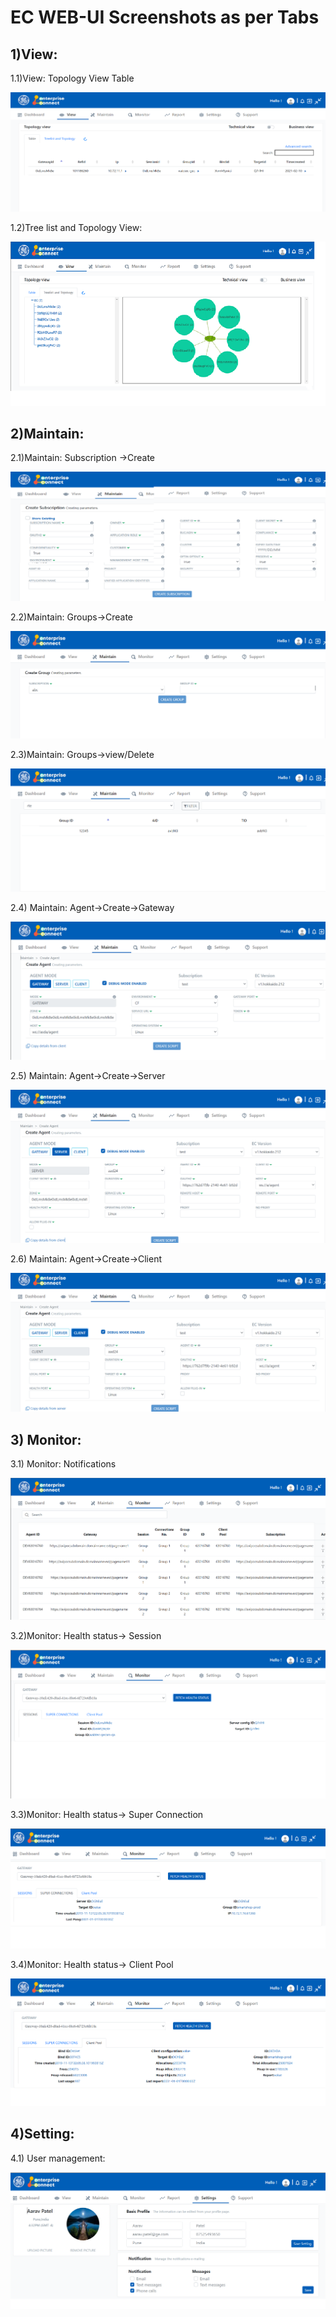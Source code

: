 # EC WEB-UI Screenshots as per Tabs


## 1)View:

1.1)View: Topology View Table

![Alt text](/docs/Ec%20Screenshot/View/ViewTopology.png?raw=true "Optional Title")


1.2)Tree list and Topology View: 


![Alt text](/docs/Ec%20Screenshot/View/ViewTreelist.png?raw=true "Optional Title")





## 2)Maintain:

2.1)Maintain: Subscription ->Create



![Alt text](/docs/Ec%20Screenshot/Maintain/MaintainSubscription.png?raw=true "Optional Title")








2.2)Maintain: Groups->Create


![Alt text](/docs/Ec%20Screenshot/Maintain/MaintainGroupCerate.png?raw=true "Optional Title")




2.3)Maintain: Groups->view/Delete


![Alt text](/docs/Ec%20Screenshot/Maintain/MaintainroupViewAndDelete.png?raw=true "Optional Title")




2.4) Maintain: Agent->Create->Gateway


![Alt text](/docs/Ec%20Screenshot/Maintain/MaintainAgentGateway.png?raw=true "Optional Title")











2.5) Maintain: Agent->Create->Server

 
![Alt text](/docs/Ec%20Screenshot/Maintain/MaintainAgentServer.png?raw=true "Optional Title")






2.6) Maintain: Agent->Create->Client


![Alt text](/docs/Ec%20Screenshot/Maintain/MaintainAgentClient.png?raw=true "Optional Title")





## 3) Monitor:

3.1)	Monitor: Notifications


![Alt text](/docs/Ec%20Screenshot/Monitor/MonitorNotification.png?raw=true "Optional Title")





3.2)Monitor: Health status-> Session


![Alt text](/docs/Ec%20Screenshot/Monitor/MonitorHealthSession.png?raw=true "Optional Title")






3.3)Monitor: Health status-> Super Connection

 
![Alt text](/docs/Ec%20Screenshot/Monitor/MonitoHealthSuperConnections.png?raw=true "Optional Title")







3.4)Monitor: Health status-> Client Pool

 ![Alt text](/docs/Ec%20Screenshot/Monitor/MonitorHealthClientPool.png?raw=true "Optional Title")





## 4)Setting:  

4.1) User management:


 ![Alt text](/docs/Ec%20Screenshot/Settings/settingUserManagement.png?raw=true "Optional Title")





